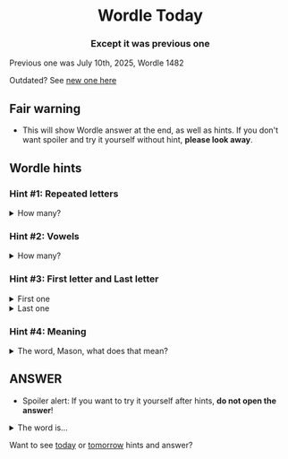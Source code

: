 <h1 align="center">
Wordle Today
</h1>

<h3 align="center">
Except it was previous one
</h3>

Previous one was July 10th, 2025, Wordle 1482

Outdated? See [new one here](README.md)

## Fair warning
- This will show Wordle answer at the end, as well as hints. If you don't want spoiler and try it yourself without hint, **please look away**.

## Wordle hints

### Hint #1: Repeated letters
<details>
  <summary>How many?</summary>
  Zero repeated letters.
</details>

### Hint #2: Vowels
<details>
  <summary>How many?</summary>
  There are 1 vowels. 
</details>

### Hint #3: First letter and Last letter
<details>
  <summary>First one</summary>
  Begins with the letter "J"
</details>
<details>
  <summary>Last one</summary>
  Ends with the letter "Y"
</details>

### Hint #4: Meaning
<details>
  <summary>The word, Mason, what does that mean?</summary>
  Nervous and excited.
</details>

## ANSWER
- Spoiler alert: If you want to try it yourself after hints, **do not open the answer**!

<details>
  <summary>The word is...</summary>
  JUMPY
</details>

Want to see [today](README.md) or [tomorrow](TOMORROW.md) hints and answer?